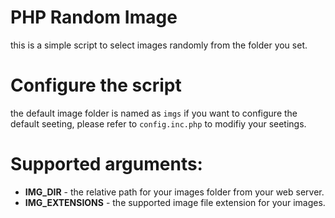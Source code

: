 # PHP Random Image
this is a simple script to select images randomly from the folder you set.
# Configure the script
the default image folder is named as `imgs` if you want to configure the default seeting, please refer to `config.inc.php` to modifiy your seetings.
# Supported arguments:
- **IMG_DIR** - the relative path for your images folder from your web server.
- **IMG_EXTENSIONS** - the supported image file extension for your images.

